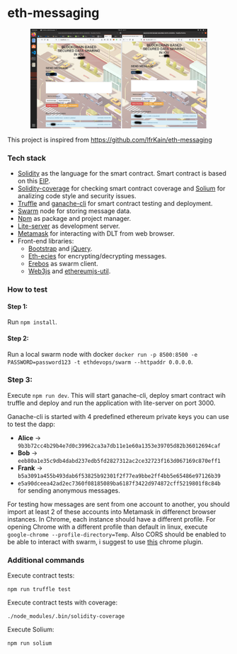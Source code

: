 # eth-messaging
<div align="center">
    <img src="Screenshot.png" width="400px"</img> 
</div>


This project is inspired from https://github.com/lfrKain/eth-messaging


### Tech stack
* [Solidity](https://solidity.readthedocs.io/en/v0.4.25/index.html) as the language for the smart contract. Smart contract is based on this [EIP](https://github.com/ethereum/EIPs/issues/802).
* [Solidity-coverage](https://github.com/sc-forks/solidity-coverage) for checking smart contract coverage and [Solium](https://github.com/duaraghav8/Ethlint) for analizing code style and security issues.
* [Truffle](https://github.com/trufflesuite/truffle) and [ganache-cli](https://github.com/trufflesuite/ganache-cli) for smart contract testing and deployment.
* [Swarm](https://swarm-guide.readthedocs.io/en/latest/introduction.html) node for storing message data.
* [Npm](https://www.npmjs.com/) as package and project manager.
* [Lite-server](https://github.com/johnpapa/lite-server) as development server.
* [Metamask](https://metamask.io/) for interacting with DLT from web browser.
* Front-end libraries:
	* [Bootstrap](https://getbootstrap.com/) and [jQuery](https://jquery.com/).
	* [Eth-ecies](https://github.com/LimelabsTech/eth-ecies) for encrypting/decrypting messages.
	* [Erebos](https://github.com/MainframeHQ/erebos) as swarm client.
	* [Web3js](https://github.com/ethereum/web3.js/) and [ethereumjs-util](https://github.com/ethereumjs/ethereumjs-util).

### How to test
#### Step 1:
Run ```npm install```.

#### Step 2:
Run a local swarm node with docker ```docker run -p 8500:8500 -e PASSWORD=password123 -t ethdevops/swarm --httpaddr 0.0.0.0```.

### Step 3:
Execute ```npm run dev```. This will start ganache-cli, deploy smart contract wih truffle and deploy and run the application with lite-server on port 3000.

Ganache-cli is started with 4 predefined ethereum private keys you can use to test the dapp:
* **Alice** -> ```9b3b72cc4b29b4e7d0c39962ca3a7db11e1e60a1353e39705d82b36012694caf```
* **Bob** -> ```eeb80a1e35c9db4dabd237edb5fd2827312ac2ce32723f163d067169c870eff1```
* **Frank** -> ```b5a3091a455b493dab6f53825b92301f2f77ea9bbe2ff4bb5e65486e97126b39```
* ```e5a90dceea42ad2ec7360f08185089ba6187f3422d974872cff5219801f8c84b``` for sending anonymous messages.

For testing how messages are sent from one account to another, you should import at least 2 of these accounts into Metamask in differenct browser instances. 
In Chrome, each instance should have a different profile. For opening Chrome with a different profile than default in linux, execute ```google-chrome --profile-directory=Temp```.
Also CORS should be enabled to be able to interact with swarm, i suggest to use [this](https://chrome.google.com/webstore/detail/moesif-origin-cors-change/digfbfaphojjndkpccljibejjbppifbc) chrome plugin. 

### Additional commands
Execute contract tests:
```
npm run truffle test
```
Execute contract tests with coverage:
```
./node_modules/.bin/solidity-coverage
```
Execute Solium:
```
npm run solium
```


